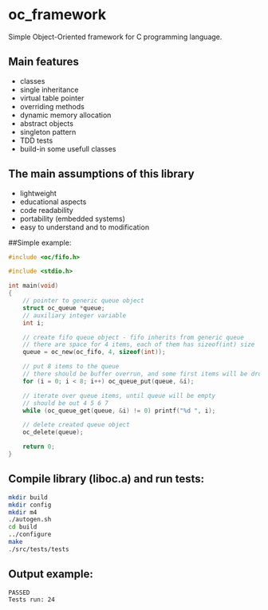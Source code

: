 # oc_framework
Simple Object-Oriented framework for C programming language.

## Main features
- classes
- single inheritance
- virtual table pointer
- overriding methods
- dynamic memory allocation
- abstract objects
- singleton pattern
- TDD tests
- build-in some usefull classes

## The main assumptions of this library
- lightweight
- educational aspects
- code readability
- portability (embedded systems)
- easy to understand and to modification

##Simple example:
```c
#include <oc/fifo.h>

#include <stdio.h>

int main(void)
{
    // pointer to generic queue object
    struct oc_queue *queue;
    // auxiliary integer variable 
    int i;

    // create fifo queue object - fifo inherits from generic queue
    // there are space for 4 items, each of them has sizeof(int) size
    queue = oc_new(oc_fifo, 4, sizeof(int));

    // put 8 items to the queue
    // there should be buffer overrun, and some first items will be drop
    for (i = 0; i < 8; i++) oc_queue_put(queue, &i);

    // iterate over queue items, until queue will be empty
    // should be out 4 5 6 7
    while (oc_queue_get(queue, &i) != 0) printf("%d ", i);

    // delete created queue object
    oc_delete(queue);

    return 0;
}
```

## Compile library (liboc.a) and run tests:

```sh
mkdir build
mkdir config
mkdir m4
./autogen.sh
cd build
../configure
make
./src/tests/tests
```

## Output example:

```sh
PASSED
Tests run: 24
```



